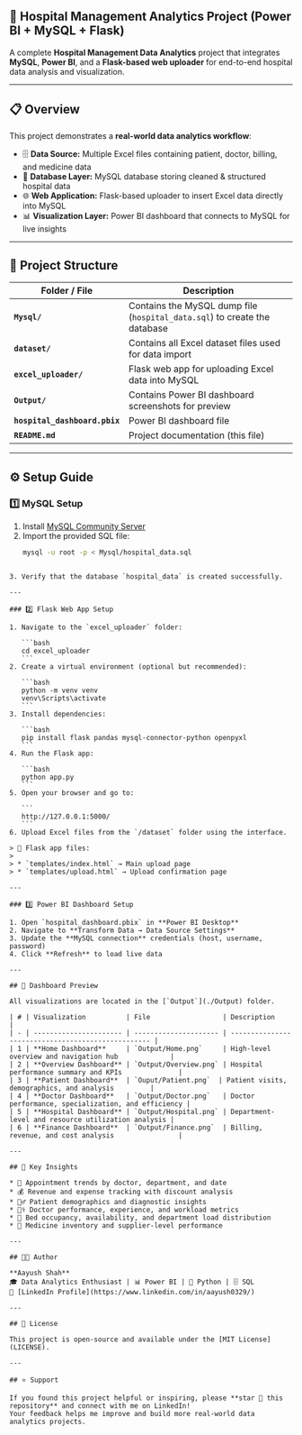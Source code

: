 
## 🏥 Hospital Management Analytics Project (Power BI + MySQL + Flask)

A complete **Hospital Management Data Analytics** project that integrates **MySQL**, **Power BI**, and a **Flask-based web uploader** for end-to-end hospital data analysis and visualization.

---

## 📋 Overview

This project demonstrates a **real-world data analytics workflow**:
- 🗄️ **Data Source:** Multiple Excel files containing patient, doctor, billing, and medicine data  
- 💾 **Database Layer:** MySQL database storing cleaned & structured hospital data  
- 🌐 **Web Application:** Flask-based uploader to insert Excel data directly into MySQL  
- 📊 **Visualization Layer:** Power BI dashboard that connects to MySQL for live insights  

---

## 🧱 Project Structure

| Folder / File | Description |
|----------------|-------------|
| **`Mysql/`** | Contains the MySQL dump file (`hospital_data.sql`) to create the database |
| **`dataset/`** | Contains all Excel dataset files used for data import |
| **`excel_uploader/`** | Flask web app for uploading Excel data into MySQL |
| **`Output/`** | Contains Power BI dashboard screenshots for preview |
| **`hospital_dashboard.pbix`** | Power BI dashboard file |
| **`README.md`** | Project documentation (this file) |

---

## ⚙️ Setup Guide

### 1️⃣ MySQL Setup

1. Install [MySQL Community Server](https://dev.mysql.com/downloads/mysql/)
2. Import the provided SQL file:
   ```bash
   mysql -u root -p < Mysql/hospital_data.sql
````

3. Verify that the database `hospital_data` is created successfully.

---

### 2️⃣ Flask Web App Setup

1. Navigate to the `excel_uploader` folder:

   ```bash
   cd excel_uploader
   ```
2. Create a virtual environment (optional but recommended):

   ```bash
   python -m venv venv
   venv\Scripts\activate
   ```
3. Install dependencies:

   ```bash
   pip install flask pandas mysql-connector-python openpyxl
   ```
4. Run the Flask app:

   ```bash
   python app.py
   ```
5. Open your browser and go to:

   ```
   http://127.0.0.1:5000/
   ```
6. Upload Excel files from the `/dataset` folder using the interface.

> 🧩 Flask app files:
>
> * `templates/index.html` → Main upload page
> * `templates/upload.html` → Upload confirmation page

---

### 3️⃣ Power BI Dashboard Setup

1. Open `hospital_dashboard.pbix` in **Power BI Desktop**
2. Navigate to **Transform Data → Data Source Settings**
3. Update the **MySQL connection** credentials (host, username, password)
4. Click **Refresh** to load live data

---

## 📸 Dashboard Preview

All visualizations are located in the [`Output`](./Output) folder.

| # | Visualization          | File                  | Description                                        |
| - | ---------------------- | --------------------- | -------------------------------------------------- |
| 1 | **Home Dashboard**     | `Output/Home.png`     | High-level overview and navigation hub             |
| 2 | **Overview Dashboard** | `Output/Overview.png` | Hospital performance summary and KPIs              |
| 3 | **Patient Dashboard**  | `Ouput/Patient.png`  | Patient visits, demographics, and analysis         |
| 4 | **Doctor Dashboard**   | `Output/Doctor.png`   | Doctor performance, specialization, and efficiency |
| 5 | **Hospital Dashboard** | `Output/Hospital.png` | Department-level and resource utilization analysis |
| 6 | **Finance Dashboard**  | `Output/Finance.png`  | Billing, revenue, and cost analysis                |

---

## 🧠 Key Insights

* 📅 Appointment trends by doctor, department, and date
* 💰 Revenue and expense tracking with discount analysis
* 🧍‍♂️ Patient demographics and diagnostic insights
* 🧑‍⚕️ Doctor performance, experience, and workload metrics
* 🏨 Bed occupancy, availability, and department load distribution
* 💊 Medicine inventory and supplier-level performance

---

## 🧑‍💻 Author

**Aayush Shah**
🎓 Data Analytics Enthusiast | 📊 Power BI | 🐍 Python | 🗄️ SQL
🔗 [LinkedIn Profile](https://www.linkedin.com/in/aayush0329/)

---

## 🪪 License

This project is open-source and available under the [MIT License](LICENSE).

---

## ⭐ Support

If you found this project helpful or inspiring, please **star 🌟 this repository** and connect with me on LinkedIn!
Your feedback helps me improve and build more real-world data analytics projects.
